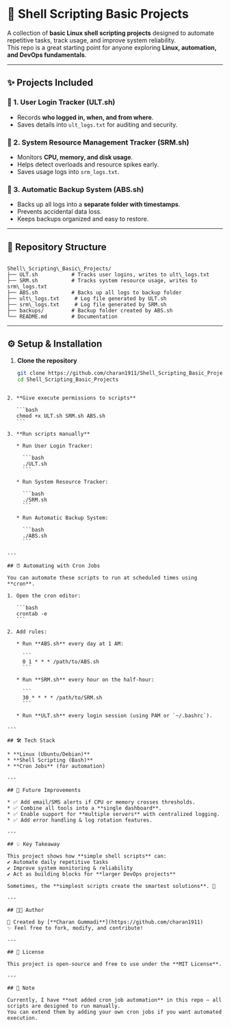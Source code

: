 # 🐚 Shell Scripting Basic Projects  

A collection of **basic Linux shell scripting projects** designed to automate repetitive tasks, track usage, and improve system reliability.  
This repo is a great starting point for anyone exploring **Linux, automation, and DevOps fundamentals**.  

---

## ✨ Projects Included  

### 🔹 1. User Login Tracker (ULT.sh)  
- Records **who logged in, when, and from where**.  
- Saves details into `ult_logs.txt` for auditing and security.  

### 🔹 2. System Resource Management Tracker (SRM.sh)  
- Monitors **CPU, memory, and disk usage**.  
- Helps detect overloads and resource spikes early.  
- Saves usage logs into `srm_logs.txt`.  

### 🔹 3. Automatic Backup System (ABS.sh)  
- Backs up all logs into a **separate folder with timestamps**.  
- Prevents accidental data loss.  
- Keeps backups organized and easy to restore.  

---

## 📂 Repository Structure  

```

Shell\_Scripting\_Basic\_Projects/
├── ULT.sh           # Tracks user logins, writes to ult\_logs.txt
├── SRM.sh           # Tracks system resource usage, writes to srm\_logs.txt
├── ABS.sh           # Backs up all logs to backup folder
├── ult\_logs.txt     # Log file generated by ULT.sh
├── srm\_logs.txt     # Log file generated by SRM.sh
├── backups/         # Backup folder created by ABS.sh
└── README.md        # Documentation

````

---

## ⚙️ Setup & Installation  

1. **Clone the repository**  
   ```bash
   git clone https://github.com/charan1911/Shell_Scripting_Basic_Projects.git
   cd Shell_Scripting_Basic_Projects
````

2. **Give execute permissions to scripts**

   ```bash
   chmod +x ULT.sh SRM.sh ABS.sh
   ```

3. **Run scripts manually**

   * Run User Login Tracker:

     ```bash
     ./ULT.sh
     ```

   * Run System Resource Tracker:

     ```bash
     ./SRM.sh
     ```

   * Run Automatic Backup System:

     ```bash
     ./ABS.sh
     ```

---

## ⏰ Automating with Cron Jobs

You can automate these scripts to run at scheduled times using **cron**.

1. Open the cron editor:

   ```bash
   crontab -e
   ```

2. Add rules:

   * Run **ABS.sh** every day at 1 AM:

     ```
     0 1 * * * /path/to/ABS.sh
     ```

   * Run **SRM.sh** every hour on the half-hour:

     ```
     30 * * * * /path/to/SRM.sh
     ```

   * Run **ULT.sh** every login session (using PAM or `~/.bashrc`).

---

## 🛠️ Tech Stack

* **Linux (Ubuntu/Debian)**
* **Shell Scripting (Bash)**
* **Cron Jobs** (for automation)

---

## 🔮 Future Improvements

* ✅ Add email/SMS alerts if CPU or memory crosses thresholds.
* ✅ Combine all tools into a **single dashboard**.
* ✅ Enable support for **multiple servers** with centralized logging.
* ✅ Add error handling & log rotation features.

---

## 💡 Key Takeaway

This project shows how **simple shell scripts** can:
✔️ Automate daily repetitive tasks
✔️ Improve system monitoring & reliability
✔️ Act as building blocks for **larger DevOps projects**

Sometimes, the **simplest scripts create the smartest solutions**. 🚀

---

## 👨‍💻 Author

📌 Created by [**Charan Gummadi**](https://github.com/charan1911)
✨ Feel free to fork, modify, and contribute!

---

## 📜 License

This project is open-source and free to use under the **MIT License**.

---

## 📝 Note

Currently, I have **not added cron job automation** in this repo — all scripts are designed to run manually.
You can extend them by adding your own cron jobs if you want automated execution.
